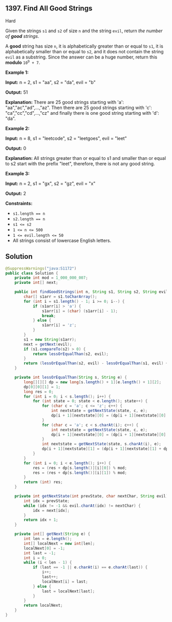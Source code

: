 ## 1397\. Find All Good Strings

Hard

Given the strings `s1` and `s2` of size `n` and the string `evil`, return _the number of **good** strings_.

A **good** string has size `n`, it is alphabetically greater than or equal to `s1`, it is alphabetically smaller than or equal to `s2`, and it does not contain the string `evil` as a substring. Since the answer can be a huge number, return this **modulo** <code>10<sup>9</sup> + 7</code>.

**Example 1:**

**Input:** n = 2, s1 = "aa", s2 = "da", evil = "b"

**Output:** 51

**Explanation:** There are 25 good strings starting with 'a': "aa","ac","ad",...,"az". Then there are 25 good strings starting with 'c': "ca","cc","cd",...,"cz" and finally there is one good string starting with 'd': "da".

**Example 2:**

**Input:** n = 8, s1 = "leetcode", s2 = "leetgoes", evil = "leet"

**Output:** 0

**Explanation:** All strings greater than or equal to s1 and smaller than or equal to s2 start with the prefix "leet", therefore, there is not any good string.

**Example 3:**

**Input:** n = 2, s1 = "gx", s2 = "gz", evil = "x"

**Output:** 2

**Constraints:**

*   `s1.length == n`
*   `s2.length == n`
*   `s1 <= s2`
*   `1 <= n <= 500`
*   `1 <= evil.length <= 50`
*   All strings consist of lowercase English letters.

## Solution

```java
@SuppressWarnings("java:S1172")
public class Solution {
    private int mod = 1_000_000_007;
    private int[] next;

    public int findGoodStrings(int n, String s1, String s2, String evil) {
        char[] s1arr = s1.toCharArray();
        for (int i = s1.length() - 1; i >= 0; i--) {
            if (s1arr[i] > 'a') {
                s1arr[i] = (char) (s1arr[i] - 1);
                break;
            } else {
                s1arr[i] = 'z';
            }
        }
        s1 = new String(s1arr);
        next = getNext(evil);
        if (s1.compareTo(s2) > 0) {
            return lessOrEqualThan(s2, evil);
        }
        return (lessOrEqualThan(s2, evil) - lessOrEqualThan(s1, evil) + mod) % mod;
    }

    private int lessOrEqualThan(String s, String e) {
        long[][][] dp = new long[s.length() + 1][e.length() + 1][2];
        dp[0][0][1] = 1;
        long res = 0;
        for (int i = 0; i < s.length(); i++) {
            for (int state = 0; state < e.length(); state++) {
                for (char c = 'a'; c <= 'z'; c++) {
                    int nextstate = getNextState(state, c, e);
                    dp[i + 1][nextstate][0] = (dp[i + 1][nextstate][0] + dp[i][state][0]) % mod;
                }
                for (char c = 'a'; c < s.charAt(i); c++) {
                    int nextstate = getNextState(state, c, e);
                    dp[i + 1][nextstate][0] = (dp[i + 1][nextstate][0] + dp[i][state][1]) % mod;
                }
                int nextstate = getNextState(state, s.charAt(i), e);
                dp[i + 1][nextstate][1] = (dp[i + 1][nextstate][1] + dp[i][state][1]) % mod;
            }
        }
        for (int i = 0; i < e.length(); i++) {
            res = (res + dp[s.length()][i][0]) % mod;
            res = (res + dp[s.length()][i][1]) % mod;
        }
        return (int) res;
    }

    private int getNextState(int prevState, char nextChar, String evil) {
        int idx = prevState;
        while (idx != -1 && evil.charAt(idx) != nextChar) {
            idx = next[idx];
        }
        return idx + 1;
    }

    private int[] getNext(String e) {
        int len = e.length();
        int[] localNext = new int[len];
        localNext[0] = -1;
        int last = -1;
        int i = 0;
        while (i < len - 1) {
            if (last == -1 || e.charAt(i) == e.charAt(last)) {
                i++;
                last++;
                localNext[i] = last;
            } else {
                last = localNext[last];
            }
        }
        return localNext;
    }
}
```